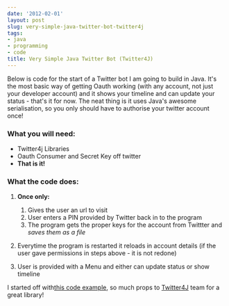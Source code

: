 ```yaml
---
date: '2012-02-01'
layout: post
slug: very-simple-java-twitter-bot-twitter4j
tags:
- java
- programming
- code
title: Very Simple Java Twitter Bot (Twitter4J)
---
```


Below is code for the start of a Twitter bot I am going to build in Java. 
It's the most basic way of getting Oauth working (with any account, not 
just your developer account) and it shows your timeline and can update 
your status - that's it for now. The neat thing is it uses Java's awesome 
serialisation, so you only should have to authorise your twitter account once!

### What you will need:

-   Twitter4j Libraries
-   Oauth Consumer and Secret Key off twitter
-   **That is it!**


<script src="https://gist.github.com/2469810.js"> </script>

### What the code does:

1.  **Once only:**
    1.  Gives the user an url to visit
    2.  User enters a PIN provided by Twitter back in to the program
    3.  The program gets the proper keys for the account from Twittter
        and *saves them as a file*

2.  Everytime the program is restarted it reloads in account details (if
    the user gave permissions in steps above - it is not redone)
3.  User is provided with a Menu and either can update status or show
    timeline

I started off with[this code example][], so much props to [Twitter4J][]
team for a great library!

  [this code example]: http://twitter4j.org/en/code-examples.html#oauth
    "Twitter4J OAuth Example"
  [Twitter4J]: http://twitter4j.org/ "Twitter4J"